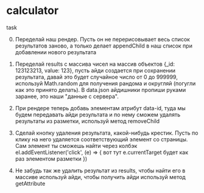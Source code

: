 # calculator

task

0. Переделай наш рендер. Пусть он не перерисовывает весь список результатов заново, а только делает appendChild в наш список при добавлении нового результата

1. Переделай results с массива чисел на массив объектов {\_id: 123123213, value: 123}, пусть айди создается при сохранении результата, давай это будет случайное число от 0 до 999999, используй Math.random для получения рандома и округляй (погугли как это принято делать). В data.json айдишники пропиши руками заранее, это наши "данные с сервера".

2. При рендере теперь добавь элементам атрибут data-id, туда мы будем передавать айди результата и по нему сможем удалять результаты из разметки, используй метод removeChild

3. Сделай кнопку удаления результата, какой-нибудь крестик. Пусть по клику на него удаляется соответствующий элемент со страницы. Сам элемент ты сможешь найти через колбэк
   el.addEventListener('click', (e) => {
   вот тут e.currentTarget будет как раз элементом разметки
   })

4. Не забудь так же удалить результат из results, чтобы найти его в массиве используй айди, чтобы получить айди используй метод getAttribute
